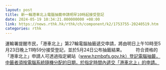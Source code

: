 ```yaml
---
layout: post
title: 新一輪港車北上電腦抽籤申請明早10時起接受登記
date: 2024-05-19 10:34:21.000000000 +08:00
link: https://news.rthk.hk/rthk/ch/component/k2/1753755-20240519.htm
categories: rthk
---
```


運輸署提醒市民，「港車北上」第27輪電腦抽籤遞交申請，將由明日上午10時至5月23日晚上11時59分接受登記，並於5月24日公布抽籤結果。
　　 
符合資格的「港車北上」申請人可透過指定網站（www.hzmbqfs.gov.hk）登記電腦抽籤，中籤者須按電腦系統隨機分配的日期，於指定時間內遞交「港車北上」的申請。
